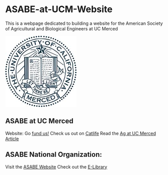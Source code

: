 # ASABE-at-UCM-Website
This is a webpage dedicated to building a website for the American Society of Agricultural and Biological Engineers at UC Merced

![UC Merced Seal](Photos/UCMerced_seal.jpg?raw=true)

## ASABE at UC Merced
Website: <COMING SOON>
Go [fund us!](https://www.gofundme.com/uc-merced-agricultural-robotic-team)
Check us out on [Catlife](https://catlife.ucmerced.edu/organization/asabe)
Read the [Ag at UC Merced Article](https://www.universityofcalifornia.edu/news/new-initiative-advances-agriculture-technology-education)

## ASABE National Organization:
Visit the [ASABE Website](https://www.asabe.org/)
Check out the [E-Library](http://elibrary.asabe.org/toc.asp)

